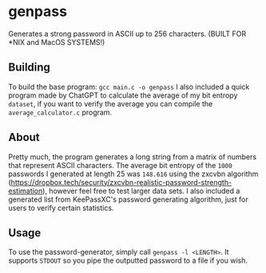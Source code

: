 # genpass
Generates a strong password in ASCII up to 256 characters. (BUILT FOR *NIX and MacOS SYSTEMS!)

## Building
To build the base program:
```gcc main.c -o genpass```
I also included a quick program made by ChatGPT to calculate the average of my bit entropy `dataset`, if you want to verify the average you can
compile the `average_calculator.c` program.

## About
Pretty much, the program generates a long string from a matrix of numbers that represent ASCII characters.
The average bit entropy of the `1000` passwords I generated at length 25 was `148.616` using the zxcvbn algorithm (https://dropbox.tech/security/zxcvbn-realistic-password-strength-estimation), 
however feel free to test larger data sets. I also included a generated list from KeePassXC's password generating algorithm, just for users to verify certain statistics.

## Usage
To use the password-generator, simply call `genpass -l <LENGTH>`. It supports `STDOUT` so you pipe the outputted password to a file if you wish.
